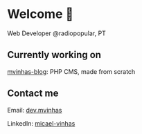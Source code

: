 # Welcome 👋

Web Developer @radiopopular, PT


## Currently working on

[mvinhas-blog](https://github.com/MVinhas/mvinhas-blog): PHP CMS, made from scratch

## Contact me

Email: [dev.mvinhas](mailto:dev.mvinhas@gmail.com)

LinkedIn: [micael-vinhas](https://www.linkedin.com/in/micael-vinhas-74bab1112)
